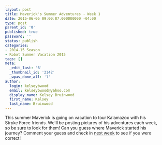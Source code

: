 ```yaml
---
layout: post
title: Maverick's Summer Adventures - Week 1
date: 2015-06-05 09:00:07.000000000 -04:00
type: post
parent_id: '0'
published: true
password: ''
status: publish
categories:
- 2014-15 Season
- Robot Summer Vacation 2015
tags: []
meta:
  _edit_last: '6'
  _thumbnail_id: '2142'
  _wpas_done_all: '1'
author:
  login: kelseybwood
  email: kelseybwood@yahoo.com
  display_name: Kelsey Bruinwood
  first_name: Kelsey
  last_name: Bruinwood
---
```

<p>This summer Maverick is going on vacation to tour Kalamazoo with his Stryke Force friends. We'll be posting pictures of his adventures each week, so be sure to look for them! Can you guess where Maverick started his journey? Comment your guess and check in <span style="text-decoration: underline;"><span style="color: #ffcc00; text-decoration: underline;"><a href="http://strykeforce.org/2015/06/12/mavericks-summer-adventures-week-2/" target="_blank">next week</a></span></span> to see if you were correct!</p>
